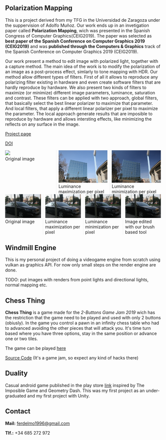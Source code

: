## Polarization Mapping
This is a project derived from my TFG in the Universidad de Zaragoza under the suppervision of Adolfo Muñoz. Our work ends up in an invetigation paper called **Polarization Mapping**, wich was presented in the Spanish Congress of Computer Graphics(CEIG2019). The paper was selected as **best paper of the Spanish Conference on Computer Graphics 2019 (CEIG2019)** and was **published through the Computers & Graphics** track of the Spanish Conference on Computer Graphics 2019 (CEIG2019).

Our work present a method to edit image with polarized light, together with a capture method. The main idea of the work is to modify the polarization of an image as a post-process effect, simlarly to tone mapping with HDR. Our method allow different types of filters. First of all it allows to reproduce any polarizing filter existing in hardware and even create software filters that are hardly reproduce by hardware. We also present two kinds of filters to maximize (or minimize) different image parameters, luminance, saturation and contrast. These filters can be applied with two approach, global filters, that basically select the best linear polarizer to maximize that parameter. And local filters, that apply a different linear polarizer per pixel to maximize the parameter. The local approach generate results that are imposible to reproduce by hardware and allows intersting effects, like minimizing the reflects on any surface in the image.

[Project page](http://giga.cps.unizar.es/~amunoz/projects/CG2019_polarization/)

[DOI](https://doi.org/10.1016/j.cag.2019.06.011)

<div style="-webkit-column-count: 3; -moz-column-count: 3; column-count: 3; -webkit-column-rule: 1px dotted #e0e0e0; -moz-column-rule: 1px dotted #e0e0e0; column-rule: 1px dotted #e0e0e0;">
    <div class="column">
        <img src="images/cielo/cielo.jpg">
        <figcaption>Original image</figcaption>
    </div>
    <div class="column">
        <img src="images/cielo/LumLMax.jpg">
        <figcaption>Luminance maximization per pixel</figcaption>
    </div>
    <div class="column">
        <img src="images/cielo/LumLMin.jpg">
        <figcaption>Luminance minimization per pixel</figcaption>
    </div>
</div>

<div style="-webkit-column-count: 4; -moz-column-count: 4; column-count: 4; -webkit-column-rule: 1px dotted #e0e0e0; -moz-column-rule: 1px dotted #e0e0e0; column-rule: 1px dotted #e0e0e0;">
    <div class="column">
        <img src="images/coche1/I.jpg">
        <figcaption>Original image</figcaption>
    </div>
    <div class="column">
        <img src="images/coche1/LumLMax.jpg">
        <figcaption>Luminance maximization per pixel</figcaption>
    </div>
    <div class="column">
        <img src="images/coche1/LumLMin.jpg">
        <figcaption>Luminance minimization per pixel</figcaption>
    </div>
    <div class="column">
        <img src="images/coche1/minLateralMaxFront.jpg">
        <figcaption>Image edited with our brush based tool</figcaption>
    </div>
</div>

## Windmill Engine
This is my personal project of doing a videogame engine from scratch using vulkan as graphics API. For now only small steps on the render engine are done. 

TODO: put images with renders from point lights and directional lights, normal mapping etc.

## Chess Thing

**Chess Thing** is a game made for the _2-Buttons Game Jam 2019_ wich has the restriction that the game need to be played and used with only 2 buttons (obiusly). In the game you control a pawn in an infinity chess table who had to advanced avoiding the other pieces that will attack you. It's time turn based  where you have three options, stay in the same position or advance one or two tiles.

The game can be played [here](https://ferdelmo.itch.io/chess-thing)

[Source Code](https://github.com/ferdelmo/ChessThing) (It's a game jam, so expect any kind of hacks there)

## Duality

Casual android game published in the play store [link](https://play.google.com/store/apps/details?id=com.Delmogames.Duality) inspired by The Imposible Game and Geometry Dash. This was my first project as an under-graduated and my first project with Unity.



## Contact
**Mail:** ferdelmo1996@gmail.com

**Tlf.:** +34 685 272 972
